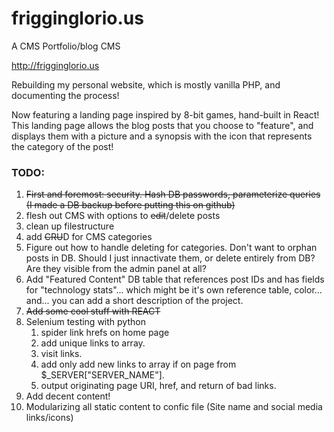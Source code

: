 # frigginglorio.us
A CMS Portfolio/blog CMS 

http://frigginglorio.us

Rebuilding my personal website, which is mostly vanilla PHP, and documenting the process!

Now featuring a landing page inspired by 8-bit games, hand-built in React! This landing page allows the blog posts that you choose to "feature", and displays them with a picture and a synopsis with the icon that represents the category of the post!

### TODO:
1. ~~First and foremost: security. Hash DB passwords, parameterize queries (I made a DB backup before putting this on github)~~
2. flesh out CMS with options to ~~edit~~/delete posts
3. clean up filestructure
4. add ~~CRU~~D for CMS categories
5. Figure out how to handle deleting for categories. Don't want to orphan posts in DB. Should I just innactivate them, or delete entirely from DB? Are they visible from the admin panel at all?
5. Add "Featured Content" DB table that references post IDs and has fields for "technology stats"... which might be it's own reference table, color... and... you can add a short description of the project.
5. ~~Add some cool stuff with REACT~~
6. Selenium testing with python
    1. spider link hrefs on home page
    2. add unique links to array.
    3. visit links.
    4. add only add new links to array if on page from $_SERVER["SERVER_NAME"].
    5. output originating page URI, href, and return of bad links.
6. Add decent content!
7. Modularizing all static content to confic file (Site name and social media links/icons)
